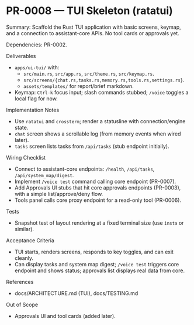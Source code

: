# PR-0008 — TUI Skeleton (ratatui)

Summary: Scaffold the Rust TUI application with basic screens, keymap, and a connection to assistant-core APIs. No tool cards or approvals yet.

Dependencies: PR-0002.

Deliverables

- `apps/ui-tui/` with:
  - `src/main.rs`, `src/app.rs`, `src/theme.rs`, `src/keymap.rs`.
  - `src/screens/{chat.rs,tasks.rs,memory.rs,tools.rs,settings.rs}`.
  - `assets/templates/` for report/brief markdown.
- Keymap: `Ctrl-k` focus input; slash commands stubbed; `/voice` toggles a local flag for now.

Implementation Notes

- Use `ratatui` and `crossterm`; render a statusline with connection/engine state.
- `chat` screen shows a scrollable log (from memory events when wired later).
- `tasks` screen lists tasks from `/api/tasks` (stub endpoint initially).

Wiring Checklist

- Connect to assistant-core endpoints: `/health`, `/api/tasks`, `/api/system_map/digest`.
- Implement `/voice test` command calling core endpoint (PR-0007).
- Add Approvals UI stubs that hit core approvals endpoints (PR-0003), with a simple list/approve/deny flow.
- Tools panel calls core proxy endpoint for a read-only tool (PR-0006).

Tests

- Snapshot test of layout rendering at a fixed terminal size (use `insta` or similar).

Acceptance Criteria

- TUI starts, renders screens, responds to key toggles, and can exit cleanly.
- Can display tasks and system map digest; `/voice test` triggers core endpoint and shows status; approvals list displays real data from core.

References

- docs/ARCHITECTURE.md (TUI), docs/TESTING.md

Out of Scope

- Approvals UI and tool cards (added later).
